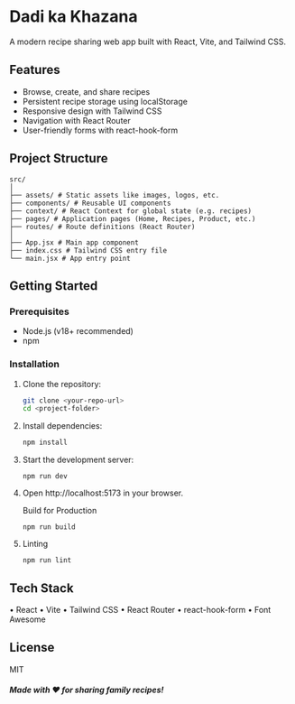 # Dadi ka Khazana

A modern recipe sharing web app built with React, Vite, and Tailwind CSS.

## Features

- Browse, create, and share recipes
- Persistent recipe storage using localStorage
- Responsive design with Tailwind CSS
- Navigation with React Router
- User-friendly forms with react-hook-form

## Project Structure 

```
src/
│
├── assets/ # Static assets like images, logos, etc.
├── components/ # Reusable UI components
├── context/ # React Context for global state (e.g. recipes)
├── pages/ # Application pages (Home, Recipes, Product, etc.)
├── routes/ # Route definitions (React Router)
│
├── App.jsx # Main app component
├── index.css # Tailwind CSS entry file
└── main.jsx # App entry point

```



## Getting Started

### Prerequisites

- Node.js (v18+ recommended)
- npm

### Installation

1. Clone the repository:
   ```sh
   git clone <your-repo-url>
   cd <project-folder>
   ```

2. Install dependencies:
    ```sh
    npm install
    ```
3. Start the development server:
    ```
    npm run dev
    ```
4. Open http://localhost:5173 in your browser.

    Build for Production
    ```
    npm run build
    ```
5. Linting
    ```
    npm run lint
    ```
## Tech Stack
 • React
 • Vite
 • Tailwind CSS
 • React Router
 • react-hook-form
 • Font Awesome

## License
  MIT


##### Made with ❤️ for sharing family recipes!
